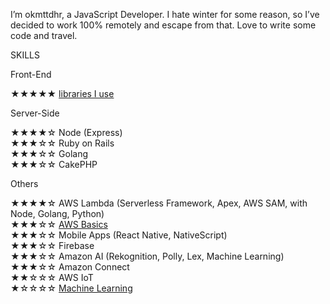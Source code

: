 I’m okmttdhr, a JavaScript Developer. I hate winter for some reason, so I’ve decided to work 100% remotely and escape from that. Love to write some code and travel.


SKILLS

Front-End

★★★★★ <a href="https://github.com/okmttdhr/frontend-libraries" target="\_blank">libraries I use</a>


Server-Side

★★★★☆ Node (Express)
<br>
★★★☆☆ Ruby on Rails
<br>
★★★☆☆ Golang
<br>
★★★☆☆ CakePHP


Others

★★★★☆ AWS Lambda (Serverless Framework, Apex, AWS SAM, with Node, Golang, Python)
<br>
★★★☆☆ <a href="https://bit.ly/2AKe3VZ" target="\_blank">AWS Basics</a>
<br>
★★★☆☆ Mobile Apps (React Native, NativeScript)
<br>
★★★☆☆ Firebase
<br>
★★★☆☆ Amazon AI (Rekognition, Polly, Lex, Machine Learning)
<br>
★★★☆☆ Amazon Connect
<br>
★★☆☆☆ AWS IoT
<br>
★☆☆☆☆ <a href="https://www.coursera.org/account/accomplishments/certificate/ZPU9E9KA9BBV" target="\_blank">Machine Learning</a>
